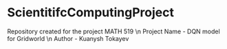 # ScientitifcComputingProject
Repository created for the project MATH 519 \n
Project Name - DQN model for Gridworld \n
Author - Kuanysh Tokayev
